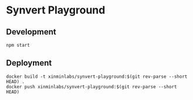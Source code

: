 # Synvert Playground

## Development

```
npm start
```

## Deployment

```
docker build -t xinminlabs/synvert-playground:$(git rev-parse --short HEAD) .
docker push xinminlabs/synvert-playground:$(git rev-parse --short HEAD)
```